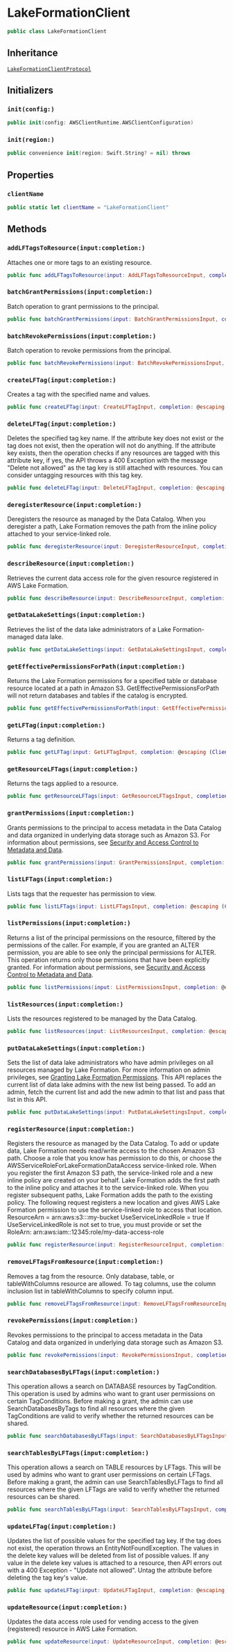 # LakeFormationClient

``` swift
public class LakeFormationClient 
```

## Inheritance

[`LakeFormationClientProtocol`](/aws-sdk-swift/reference/0.x/AWSLakeFormation/LakeFormationClientProtocol)

## Initializers

### `init(config:)`

``` swift
public init(config: AWSClientRuntime.AWSClientConfiguration) 
```

### `init(region:)`

``` swift
public convenience init(region: Swift.String? = nil) throws 
```

## Properties

### `clientName`

``` swift
public static let clientName = "LakeFormationClient"
```

## Methods

### `addLFTagsToResource(input:completion:)`

Attaches one or more tags to an existing resource.

``` swift
public func addLFTagsToResource(input: AddLFTagsToResourceInput, completion: @escaping (ClientRuntime.SdkResult<AddLFTagsToResourceOutputResponse, AddLFTagsToResourceOutputError>) -> Void)
```

### `batchGrantPermissions(input:completion:)`

Batch operation to grant permissions to the principal.

``` swift
public func batchGrantPermissions(input: BatchGrantPermissionsInput, completion: @escaping (ClientRuntime.SdkResult<BatchGrantPermissionsOutputResponse, BatchGrantPermissionsOutputError>) -> Void)
```

### `batchRevokePermissions(input:completion:)`

Batch operation to revoke permissions from the principal.

``` swift
public func batchRevokePermissions(input: BatchRevokePermissionsInput, completion: @escaping (ClientRuntime.SdkResult<BatchRevokePermissionsOutputResponse, BatchRevokePermissionsOutputError>) -> Void)
```

### `createLFTag(input:completion:)`

Creates a tag with the specified name and values.

``` swift
public func createLFTag(input: CreateLFTagInput, completion: @escaping (ClientRuntime.SdkResult<CreateLFTagOutputResponse, CreateLFTagOutputError>) -> Void)
```

### `deleteLFTag(input:completion:)`

Deletes the specified tag key name. If the attribute key does not exist or the tag does not exist, then the operation will not do anything. If the attribute key exists, then the operation checks if any resources are tagged with this attribute key, if yes, the API throws a 400 Exception with the message "Delete not allowed" as the tag key is still attached with resources. You can consider untagging resources with this tag key.

``` swift
public func deleteLFTag(input: DeleteLFTagInput, completion: @escaping (ClientRuntime.SdkResult<DeleteLFTagOutputResponse, DeleteLFTagOutputError>) -> Void)
```

### `deregisterResource(input:completion:)`

Deregisters the resource as managed by the Data Catalog. When you deregister a path, Lake Formation removes the path from the inline policy attached to your service-linked role.

``` swift
public func deregisterResource(input: DeregisterResourceInput, completion: @escaping (ClientRuntime.SdkResult<DeregisterResourceOutputResponse, DeregisterResourceOutputError>) -> Void)
```

### `describeResource(input:completion:)`

Retrieves the current data access role for the given resource registered in AWS Lake Formation.

``` swift
public func describeResource(input: DescribeResourceInput, completion: @escaping (ClientRuntime.SdkResult<DescribeResourceOutputResponse, DescribeResourceOutputError>) -> Void)
```

### `getDataLakeSettings(input:completion:)`

Retrieves the list of the data lake administrators of a Lake Formation-managed data lake.

``` swift
public func getDataLakeSettings(input: GetDataLakeSettingsInput, completion: @escaping (ClientRuntime.SdkResult<GetDataLakeSettingsOutputResponse, GetDataLakeSettingsOutputError>) -> Void)
```

### `getEffectivePermissionsForPath(input:completion:)`

Returns the Lake Formation permissions for a specified table or database resource located at a path in Amazon S3. GetEffectivePermissionsForPath will not return databases and tables if the catalog is encrypted.

``` swift
public func getEffectivePermissionsForPath(input: GetEffectivePermissionsForPathInput, completion: @escaping (ClientRuntime.SdkResult<GetEffectivePermissionsForPathOutputResponse, GetEffectivePermissionsForPathOutputError>) -> Void)
```

### `getLFTag(input:completion:)`

Returns a tag definition.

``` swift
public func getLFTag(input: GetLFTagInput, completion: @escaping (ClientRuntime.SdkResult<GetLFTagOutputResponse, GetLFTagOutputError>) -> Void)
```

### `getResourceLFTags(input:completion:)`

Returns the tags applied to a resource.

``` swift
public func getResourceLFTags(input: GetResourceLFTagsInput, completion: @escaping (ClientRuntime.SdkResult<GetResourceLFTagsOutputResponse, GetResourceLFTagsOutputError>) -> Void)
```

### `grantPermissions(input:completion:)`

Grants permissions to the principal to access metadata in the Data Catalog and data organized in underlying data storage such as Amazon S3. For information about permissions, see [Security and Access Control to Metadata and Data](https://docs-aws.amazon.com/lake-formation/latest/dg/security-data-access.html).

``` swift
public func grantPermissions(input: GrantPermissionsInput, completion: @escaping (ClientRuntime.SdkResult<GrantPermissionsOutputResponse, GrantPermissionsOutputError>) -> Void)
```

### `listLFTags(input:completion:)`

Lists tags that the requester has permission to view.

``` swift
public func listLFTags(input: ListLFTagsInput, completion: @escaping (ClientRuntime.SdkResult<ListLFTagsOutputResponse, ListLFTagsOutputError>) -> Void)
```

### `listPermissions(input:completion:)`

Returns a list of the principal permissions on the resource, filtered by the permissions of the caller. For example, if you are granted an ALTER permission, you are able to see only the principal permissions for ALTER. This operation returns only those permissions that have been explicitly granted. For information about permissions, see [Security and Access Control to Metadata and Data](https://docs-aws.amazon.com/lake-formation/latest/dg/security-data-access.html).

``` swift
public func listPermissions(input: ListPermissionsInput, completion: @escaping (ClientRuntime.SdkResult<ListPermissionsOutputResponse, ListPermissionsOutputError>) -> Void)
```

### `listResources(input:completion:)`

Lists the resources registered to be managed by the Data Catalog.

``` swift
public func listResources(input: ListResourcesInput, completion: @escaping (ClientRuntime.SdkResult<ListResourcesOutputResponse, ListResourcesOutputError>) -> Void)
```

### `putDataLakeSettings(input:completion:)`

Sets the list of data lake administrators who have admin privileges on all resources managed by Lake Formation. For more information on admin privileges, see [Granting Lake Formation Permissions](https://docs.aws.amazon.com/lake-formation/latest/dg/lake-formation-permissions.html). This API replaces the current list of data lake admins with the new list being passed. To add an admin, fetch the current list and add the new admin to that list and pass that list in this API.

``` swift
public func putDataLakeSettings(input: PutDataLakeSettingsInput, completion: @escaping (ClientRuntime.SdkResult<PutDataLakeSettingsOutputResponse, PutDataLakeSettingsOutputError>) -> Void)
```

### `registerResource(input:completion:)`

Registers the resource as managed by the Data Catalog. To add or update data, Lake Formation needs read/write access to the chosen Amazon S3 path. Choose a role that you know has permission to do this, or choose the AWSServiceRoleForLakeFormationDataAccess service-linked role. When you register the first Amazon S3 path, the service-linked role and a new inline policy are created on your behalf. Lake Formation adds the first path to the inline policy and attaches it to the service-linked role. When you register subsequent paths, Lake Formation adds the path to the existing policy. The following request registers a new location and gives AWS Lake Formation permission to use the service-linked role to access that location. ResourceArn = arn:aws:s3:::my-bucket UseServiceLinkedRole = true If UseServiceLinkedRole is not set to true, you must provide or set the RoleArn: arn:aws:iam::12345:role/my-data-access-role

``` swift
public func registerResource(input: RegisterResourceInput, completion: @escaping (ClientRuntime.SdkResult<RegisterResourceOutputResponse, RegisterResourceOutputError>) -> Void)
```

### `removeLFTagsFromResource(input:completion:)`

Removes a tag from the resource. Only database, table, or tableWithColumns resource are allowed. To tag columns, use the column inclusion list in tableWithColumns to specify column input.

``` swift
public func removeLFTagsFromResource(input: RemoveLFTagsFromResourceInput, completion: @escaping (ClientRuntime.SdkResult<RemoveLFTagsFromResourceOutputResponse, RemoveLFTagsFromResourceOutputError>) -> Void)
```

### `revokePermissions(input:completion:)`

Revokes permissions to the principal to access metadata in the Data Catalog and data organized in underlying data storage such as Amazon S3.

``` swift
public func revokePermissions(input: RevokePermissionsInput, completion: @escaping (ClientRuntime.SdkResult<RevokePermissionsOutputResponse, RevokePermissionsOutputError>) -> Void)
```

### `searchDatabasesByLFTags(input:completion:)`

This operation allows a search on DATABASE resources by TagCondition. This operation is used by admins who want to grant user permissions on certain TagConditions. Before making a grant, the admin can use SearchDatabasesByTags to find all resources where the given TagConditions are valid to verify whether the returned resources can be shared.

``` swift
public func searchDatabasesByLFTags(input: SearchDatabasesByLFTagsInput, completion: @escaping (ClientRuntime.SdkResult<SearchDatabasesByLFTagsOutputResponse, SearchDatabasesByLFTagsOutputError>) -> Void)
```

### `searchTablesByLFTags(input:completion:)`

This operation allows a search on TABLE resources by LFTags. This will be used by admins who want to grant user permissions on certain LFTags. Before making a grant, the admin can use SearchTablesByLFTags to find all resources where the given LFTags are valid to verify whether the returned resources can be shared.

``` swift
public func searchTablesByLFTags(input: SearchTablesByLFTagsInput, completion: @escaping (ClientRuntime.SdkResult<SearchTablesByLFTagsOutputResponse, SearchTablesByLFTagsOutputError>) -> Void)
```

### `updateLFTag(input:completion:)`

Updates the list of possible values for the specified tag key. If the tag does not exist, the operation throws an EntityNotFoundException. The values in the delete key values will be deleted from list of possible values. If any value in the delete key values is attached to a resource, then API errors out with a 400 Exception - "Update not allowed". Untag the attribute before deleting the tag key's value.

``` swift
public func updateLFTag(input: UpdateLFTagInput, completion: @escaping (ClientRuntime.SdkResult<UpdateLFTagOutputResponse, UpdateLFTagOutputError>) -> Void)
```

### `updateResource(input:completion:)`

Updates the data access role used for vending access to the given (registered) resource in AWS Lake Formation.

``` swift
public func updateResource(input: UpdateResourceInput, completion: @escaping (ClientRuntime.SdkResult<UpdateResourceOutputResponse, UpdateResourceOutputError>) -> Void)
```
